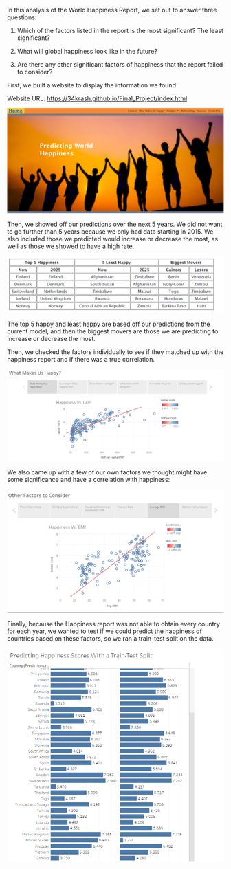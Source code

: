 In this analysis of the World Happiness Report, we set out to answer three questions:

1. Which of the factors listed in the report is the most significant? The least significant?

2. What will global happiness look like in the future?

3. Are there any other significant factors of happiness that the report failed to consider?

First, we built a website to display the information we found:

Website URL: https://34krash.github.io/Final_Project/index.html

![](HappinessReportImages/WebsiteHome.PNG)

Then, we showed off our predictions over the next 5 years. We did not want to go further than 5 years because we only had data starting in 2015. We also included those we predicted would increase or decrease the most, as well as those we showed to have a high rate. 

![](HappinessReportImages/OverviewImage.PNG)

The top 5 happy and least happy are based off our predictions from the current model, and then the biggest movers are those we are predicting to increase or decrease the most. 

Then, we checked the factors individually to see if they matched up with the happiness report and if there was a true correlation. 

![](HappinessReportImages/HappinessReport.PNG)

We also came up with a few of our own factors we thought might have some significance and have a correlation with happiness:

![](HappinessReportImages/Extrafactors.PNG)

Finally, because the Happiness report was not able to obtain every country for each year, we wanted to test if we could predict the happiness of countries based on these factors, so we ran a train-test split on the data. 

![](HappinessReportImages/traintestsplit.PNG)
